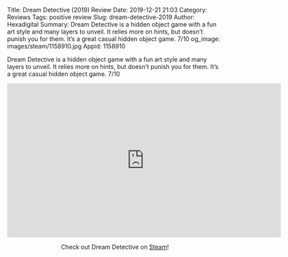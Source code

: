 Title: Dream Detective (2019) Review
Date: 2019-12-21 21:03
Category: Reviews
Tags: positive review
Slug: dream-detective-2019
Author: Hexadigital
Summary: Dream Detective is a hidden object game with a fun art style and many layers to unveil. It relies more on hints, but doesn’t punish you for them. It’s a great casual hidden object game. 7/10
og_image: images/steam/1158910.jpg
Appid: 1158910

Dream Detective is a hidden object game with a fun art style and many layers to unveil. It relies more on hints, but doesn’t punish you for them. It’s a great casual hidden object game. 7/10

<center><iframe src="https://www.youtube.com/embed/24nKjvDd3PA?feature=oembed" allow="accelerometer; autoplay; encrypted-media; gyroscope; picture-in-picture" width="640" height="360" frameborder="0"></iframe>

Check out Dream Detective on [Steam](https://store.steampowered.com/app/1158910/?curator_clanid=34633900)!</center>
